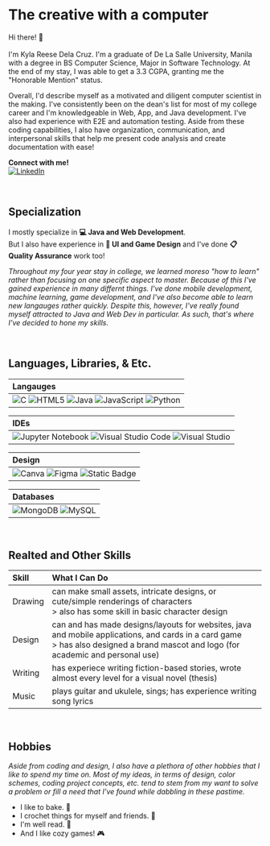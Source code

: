 <!-- --------------------------------------------------------------------------------- --> 

# The creative with a computer 


Hi there! 👋  
<br>
I'm Kyla Reese Dela Cruz. I'm a graduate of De La Salle University, Manila with a degree in BS Computer Science, Major in Software Technology. At the end of my stay, I was able to get a 3.3 CGPA, granting me the "Honorable Mention" status. 

Overall, I'd describe myself as a motivated and diligent computer scientist in the making. I've consistently been on the dean's list for most of my college career and I'm knowledgeable in Web, App, and Java development. I've also had experience with E2E and automation testing. Aside from these coding capabilities, I also have organization, communication, and interpersonal skills that help me present code analysis and create documentation with ease!

**Connect with me!**
<br> [![LinkedIn](https://img.shields.io/badge/LinkedIn-%230077B5.svg?logo=linkedin&logoColor=white)](https://www.linkedin.com/in/kyla-reese-jhulan-dela-cruz-707ab7223/) 

<!--
Below I've put a little something to help you get to know me. 
<pre>  
                |\__/,|   (`\
              _.|o o  |_   ) )  
            ┌──(((──(((─────┐ ┌───────────────┐ ┌───────────────┐ ┌───────────────┐ ┌───────────────┐ ┌───────────────┐
            │               │ │               │ │               │ │               │ │               │ │               │
            │               │ │               │ │               │ │               │ │               │ │               │
            │               │ │               │ │               │ │               │ │               │ │               │
            │               │ │               │ │               │ │               │ │               │ │               │ 
            │ Creativity    │ │ Adaptability  │ │ Diligence     │ │               │ │               │ │               │
            └───────────────┘ └───────────────┘ └───────────────┘ └───────────────┘ └───────────────┘ └───────────────┘    
</pre>
--> 

<br>

## Specialization
I mostly specialize in **💻 Java and Web Development**. 
<br> But I also have experience in **👾 UI and Game Design** and I've done **📋 Quality Assurance** work too! 

*Throughout my four year stay in college, we learned moreso "how to learn" rather than focusing on one specific aspect to master. Because of this I've gained experience in many differnt things. I've done mobile development, machine learning, game development, and I've also become able to learn new langauges rather quickly. Despite this, however, I've really found myself attracted to Java and Web Dev in particular. As such, that's where I've decided to hone my skills.*

<br>

## Languages, Libraries, & Etc.

| Langauges         |
|:------------------|
| ![C](https://img.shields.io/badge/c-%2300599C.svg?style=for-the-badge&logo=c&logoColor=white) ![HTML5](https://img.shields.io/badge/html5-%23E34F26.svg?style=for-the-badge&logo=html5&logoColor=white) ![Java](https://img.shields.io/badge/java-%23ED8B00.svg?style=for-the-badge&logo=openjdk&logoColor=white) ![JavaScript](https://img.shields.io/badge/javascript-%23323330.svg?style=for-the-badge&logo=javascript&logoColor=%23F7DF1E) ![Python](https://img.shields.io/badge/python-3670A0?style=for-the-badge&logo=python&logoColor=ffdd54)| 

| **IDEs**          |
|:------------------|
| ![Jupyter Notebook](https://img.shields.io/badge/jupyter-%23FA0F00.svg?style=for-the-badge&logo=jupyter&logoColor=white) ![Visual Studio Code](https://img.shields.io/badge/Visual%20Studio%20Code-0078d7.svg?style=for-the-badge&logo=visual-studio-code&logoColor=white) ![Visual Studio](https://img.shields.io/badge/Visual%20Studio-5C2D91.svg?style=for-the-badge&logo=visual-studio&logoColor=white)|

| **Design**        |
|:------------------|
| ![Canva](https://img.shields.io/badge/Canva-%2300C4CC.svg?style=for-the-badge&logo=Canva&logoColor=white) ![Figma](https://img.shields.io/badge/figma-%23F24E1E.svg?style=for-the-badge&logo=figma&logoColor=white) ![Static Badge](https://img.shields.io/badge/PROCREATE-black?style=for-the-badge)  <!-- procreate -->  | 

| **Databases**     |
|:------------------|
| ![MongoDB](https://img.shields.io/badge/MongoDB-%234ea94b.svg?style=for-the-badge&logo=mongodb&logoColor=white) ![MySQL](https://img.shields.io/badge/mysql-4479A1.svg?style=for-the-badge&logo=mysql&logoColor=white) |



<br>

## Realted and Other Skills 

| Skill   | What I Can Do                                                                                                                                                                          |
|:--------|:---------------------------------------------------------------------------------------------------------------------------------------------------------------------------------------|
| Drawing | can make small assets, intricate designs, or cute/simple renderings of characters <br> > also has some skill in basic character design                                                 |
| Design  | can and has made designs/layouts for websites, java and mobile applications, and cards in a card game <br> > has also designed a brand mascot and logo (for academic and personal use) | 
| Writing | has experiece writing fiction-based stories, wrote almost every level for a visual novel (thesis)                                                                                      |
| Music   | plays guitar and ukulele, sings; has experience writing song lyrics                                                                                                                    | 

<br>

## Hobbies
*Aside from coding and design, I also have a plethora of other hobbies that I like to spend my time on. Most of my ideas, in terms of design, color schemes, coding project concepts, etc. tend to stem from my want to solve a problem or fill a need that I've found while dabbling in these pastime.* 

- I like to bake. 🍪
- I crochet things for myself and friends. 🧶
- I'm well read. 📖 
- And I like cozy games! 🎮



<!-- 

NOTES: 
consider maybe making this look like a DND charcter sheet?

Things I do know but don't know enough to put: 
**Backend**
- Node.js
**Languages**
- Kotlin 
- Markdown
- Latex
**Databases**
- Firebase
**Other Skills**
- Game mechanic designing 
**IDEs**
- Android Studio

--> 
